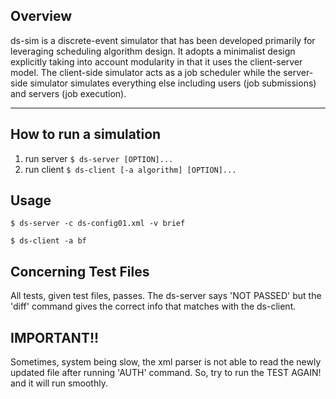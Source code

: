 
## Overview
ds-sim is a discrete-event simulator that has been developed primarily for leveraging scheduling algorithm design. It adopts a minimalist design explicitly taking into account modularity in that it uses the client-server model. The client-side simulator acts as a job scheduler while the server-side simulator simulates everything else including users (job submissions) and servers (job execution).

---
## How to run a simulation
1. run server `$ ds-server [OPTION]...`
2. run client `$ ds-client [-a algorithm] [OPTION]...`

## Usage
`$ ds-server -c ds-config01.xml -v brief`

`$ ds-client -a bf`

## Concerning Test Files
All tests, given test files, passes. The ds-server says 'NOT PASSED' but the 'diff' command gives the correct info that matches with the ds-client.

## IMPORTANT!!
Sometimes, system being slow, the xml parser is not able to read the newly updated file after running 'AUTH' command. So, try to run the TEST AGAIN! and it will run smoothly.